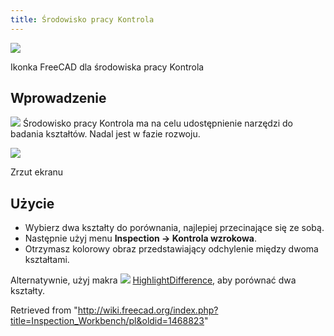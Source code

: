 ```yaml
---
title: Środowisko pracy Kontrola
---
```

![](/images/Workbench_Inspection.svg)

Ikonka FreeCAD dla środowiska pracy Kontrola

## Wprowadzenie

![](/images/Workbench_Inspection.svg) Środowisko pracy Kontrola ma na celu udostępnienie narzędzi do badania kształtów. Nadal jest w fazie rozwoju.

![](/images/InspectionEx.png)

Zrzut ekranu

## Użycie

* Wybierz dwa kształty do porównania, najlepiej przecinające się ze sobą.
* Następnie użyj menu **Inspection → Kontrola wzrokowa**.
* Otrzymasz kolorowy obraz przedstawiający odchylenie między dwoma kształtami.

Alternatywnie, użyj makra ![](/images/HighlightDifference.png) [HighlightDifference](/Macro_HighlightDifference/pl "Macro HighlightDifference/pl"), aby porównać dwa kształty.

Retrieved from "<http://wiki.freecad.org/index.php?title=Inspection_Workbench/pl&oldid=1468823>"